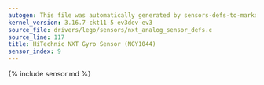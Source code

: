 ```yaml
---
autogen: This file was automatically generated by sensors-defs-to-markdown.py
kernel_version: 3.16.7-ckt11-5-ev3dev-ev3
source_file: drivers/lego/sensors/nxt_analog_sensor_defs.c
source_line: 117
title: HiTechnic NXT Gyro Sensor (NGY1044)
sensor_index: 9
---
```


{% include sensor.md %}
